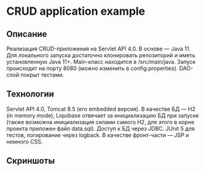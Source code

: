 # CRUD application example
## Описание
Реализация CRUD-приложения на Servlet API 4.0.
В основе — Java 11. Для локального запуска достаточно клонировать репозиторий и иметь установленную Java 11+.
Main-класс находится в /src/main/java.
Запуск происходит на порту 8080 (можно изменить в config.properties).
DAO-слой покрыт тестами.

## Технологии
Servlet API 4.0, Tomcat 8.5 (его embedded версия).
В качестве БД — H2 (in memory mode), Liquibase отвечает за инициализацию БД при запуске (также возможна инициализация силами самого H2, для этого в корне проекта приложен файл data.sql). Доступ к БД через JDBC.
JUnit 5 для тестов, логирование через logback.
В качестве фронт-части — JSP и немного CSS.

## Скриншоты
